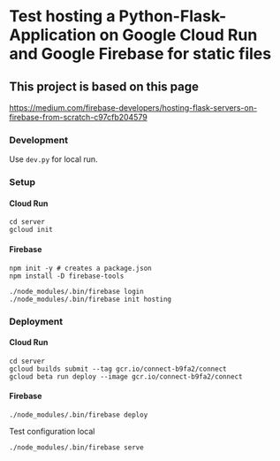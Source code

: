 # Test hosting a Python-Flask-Application on Google Cloud Run and Google Firebase for static files

## This project is based on this page

https://medium.com/firebase-developers/hosting-flask-servers-on-firebase-from-scratch-c97cfb204579

### Development

Use ```dev.py``` for local run.

### Setup

#### Cloud Run

```
cd server
gcloud init
```

#### Firebase

```
npm init -y # creates a package.json
npm install -D firebase-tools
```

```
./node_modules/.bin/firebase login
./node_modules/.bin/firebase init hosting
```

### Deployment

#### Cloud Run

```
cd server
gcloud builds submit --tag gcr.io/connect-b9fa2/connect
gcloud beta run deploy --image gcr.io/connect-b9fa2/connect

```

#### Firebase

```
./node_modules/.bin/firebase deploy
```

Test configuration local

```
./node_modules/.bin/firebase serve
```
